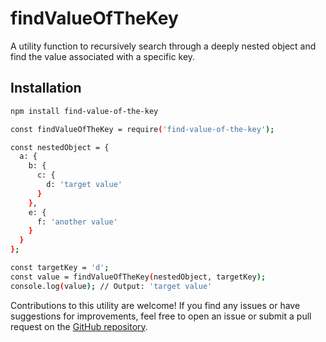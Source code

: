 # findValueOfTheKey

A utility function to recursively search through a deeply nested object and find the value associated with a specific key.

## Installation

```bash
npm install find-value-of-the-key

const findValueOfTheKey = require('find-value-of-the-key');

const nestedObject = {
  a: {
    b: {
      c: {
        d: 'target value'
      }
    },
    e: {
      f: 'another value'
    }
  }
};

const targetKey = 'd';
const value = findValueOfTheKey(nestedObject, targetKey);
console.log(value); // Output: 'target value'

```

Contributions to this utility are welcome! If you find any issues or have suggestions for improvements, feel free to open an issue or submit a pull request on the [GitHub repository](https://github.com/aleksandarLazic1998/findValueOfTheKey).
